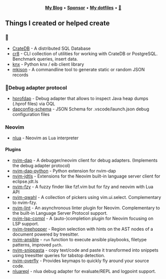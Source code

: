 <p align="center">
  <b><a href="https://zignar.net">My Blog</a></b>
  •
  <b><a href="https://github.com/sponsors/mfussenegger">Sponsor</a></b>
  •
  <b><a href="https://codeberg.org/mfussenegger/dotfiles">My dotfiles</a></b>
  •
  <b><a rel="me" href="https://social.fussenegger.pro/@mathias">🐘</a></b>
</p>


## Things I created or helped create

### 🔩

- [CrateDB](https://github.com/crate/crate) - A distributed SQL Database
- [cr8](https://codeberg.org/mfussenegger/cr8) - CLI collection of utilities for working with CrateDB or PostgreSQL. Benchmark queries, insert data.
- [knx](https://codeberg.org/mfussenegger/knx) - Python knx / eib client library
- [mkjson](https://codeberg.org/mfussenegger/mkjson) - A commandline tool to generate static or random JSON records


### 🐛Debug adapter protocol

- [hprofdap](https://github.com/mfussenegger/hprofdap) - Debug adapter that allows to inspect Java heap dumps (.hprof files) via OQL
- [dapconfig-schema](https://github.com/mfussenegger/dapconfig-schema) - JSON Schema for .vscode/launch.json debug configuration files

### Neovim

- [nlua](https://github.com/mfussenegger/nlua) - Neovim as Lua interpreter

#### Plugins

- [nvim-dap](https://github.com/mfussenegger/nvim-dap) - A debugger/neovim client for debug adapters. (Implements the debug adapter protocol)
- [nvim-dap-python](https://github.com/mfussenegger/nvim-dap-python) - Python extension for nvim-dap
- [nvim-jdtls](https://github.com/mfussenegger/nvim-jdtls) - Extensions for the Neovim built-in language server client for eclipse.jdt.ls
- [nvim-fzy](https://github.com/mfussenegger/nvim-fzy) - A fuzzy finder like fzf.vim but for fzy and neovim with Lua API 
- [nvim-qwahl](https://github.com/mfussenegger/nvim-qwahl) - A collection of pickers using vim.ui.select. Complementary to nvim-fzy.
- [nvim-lint](https://github.com/mfussenegger/nvim-lint) - An asynchronous linter plugin for Neovim. Complementary to the built-in Language Server Protocol support.
- [nvim-lsp-compl](https://github.com/mfussenegger/nvim-lsp-compl) - A (auto-)completion plugin for Neovim focusing on LSP support.
- [nvim-treehopper](https://github.com/mfussenegger/nvim-treehopper) - Region selection with hints on the AST nodes of a document powered by treesitter.
- [nvim-ansible](https://github.com/mfussenegger/nvim-ansible) - `run` function to execute ansible playbooks, filetype patterns, improved `path`.
- [nvim-snippasta](https://github.com/mfussenegger/nvim-snippasta) - copy text/code and paste it transformed into snippets using treesitter queries for tabstop detection.
- [nvim-overfly](https://github.com/mfussenegger/nvim-overfly) - Provides keymaps to quickly fly around your source code.
- [nluarepl](https://codeberg.org/mfussenegger/nluarepl) - nlua debug adapter for evaluate/REPL and logpoint support.
